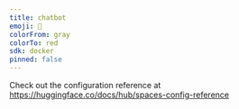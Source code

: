 ```yaml
---
title: chatbot
emoji: 🏢
colorFrom: gray
colorTo: red
sdk: docker
pinned: false
---
```


Check out the configuration reference at https://huggingface.co/docs/hub/spaces-config-reference
